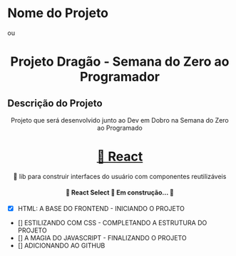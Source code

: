 # Nome do Projeto  
ou
<h1 align="center">Projeto Dragão - Semana do Zero ao Programador</h1>

## Descrição do Projeto
<p align="center">Projeto que será  desenvolvido junto ao Dev em Dobro na Semana do Zero ao Programado</p>

<h1 align="center">
    <a href="https://pt-br.reactjs.org/">🔗 React</a>
</h1>
<p align="center">🚀 lib para construir interfaces do usuário com componentes reutilizáveis</p>




<h4 align="center"> 
	🚧  React Select 🚀 Em construção...  🚧
</h4>

- [x] HTML: A BASE DO FRONTEND - INICIANDO O PROJETO
- []  ESTILIZANDO COM CSS - COMPLETANDO A ESTRUTURA DO PROJETO
- [] A MAGIA DO JAVASCRIPT - FINALIZANDO O PROJETO
- []  ADICIONANDO AO GITHUB